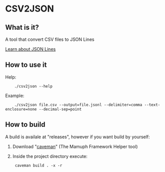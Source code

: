 CSV2JSON
========

What is it?
-----------

A tool that convert CSV files to JSON Lines

[Learn about JSON Lines](http://jsonlines.org)


How to use it
-------------

Help:
        
        ./csv2json --help
        
        
Example:

        ./csv2json file.csv --output=file.jsonl --delimiter=comma --text-enclosure=none --decimal-sep=point
        
        

How to build
------------

A build is availale at "releases", however if you want build by yourself:

1. Download "[caveman](https://github.com/Mamuph/caveman/releases)" (The Mamuph Framework Helper tool)
2. Inside the project directory execute:

        caveman build . -x -r
        
     

